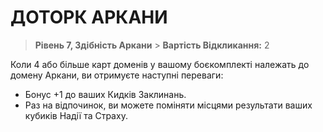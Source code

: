 ﻿# ДОТОРК АРКАНИ

> **Рівень 7, Здібність Аркани** > **Вартість Відкликання:** 2

Коли 4 або більше карт доменів у вашому боєкомплекті належать до домену Аркани, ви отримуєте наступні переваги:

- Бонус +1 до ваших Кидків Заклинань.
- Раз на відпочинок, ви можете поміняти місцями результати ваших кубиків Надії та Страху.